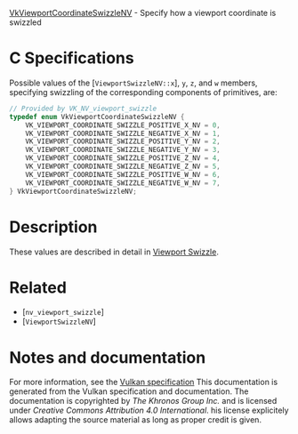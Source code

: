 [VkViewportCoordinateSwizzleNV](https://www.khronos.org/registry/vulkan/specs/1.3-extensions/man/html/VkViewportCoordinateSwizzleNV.html) - Specify how a viewport coordinate is swizzled

# C Specifications
Possible values of the [`ViewportSwizzleNV::x`], `y`, `z`,
and `w` members, specifying swizzling of the corresponding components of
primitives, are:
```c
// Provided by VK_NV_viewport_swizzle
typedef enum VkViewportCoordinateSwizzleNV {
    VK_VIEWPORT_COORDINATE_SWIZZLE_POSITIVE_X_NV = 0,
    VK_VIEWPORT_COORDINATE_SWIZZLE_NEGATIVE_X_NV = 1,
    VK_VIEWPORT_COORDINATE_SWIZZLE_POSITIVE_Y_NV = 2,
    VK_VIEWPORT_COORDINATE_SWIZZLE_NEGATIVE_Y_NV = 3,
    VK_VIEWPORT_COORDINATE_SWIZZLE_POSITIVE_Z_NV = 4,
    VK_VIEWPORT_COORDINATE_SWIZZLE_NEGATIVE_Z_NV = 5,
    VK_VIEWPORT_COORDINATE_SWIZZLE_POSITIVE_W_NV = 6,
    VK_VIEWPORT_COORDINATE_SWIZZLE_NEGATIVE_W_NV = 7,
} VkViewportCoordinateSwizzleNV;
```

# Description
These values are described in detail in [Viewport Swizzle](https://www.khronos.org/registry/vulkan/specs/1.3-extensions/html/vkspec.html#vertexpostproc-viewport-swizzle).

# Related
- [`nv_viewport_swizzle`]
- [`ViewportSwizzleNV`]

# Notes and documentation
For more information, see the [Vulkan specification](https://www.khronos.org/registry/vulkan/specs/1.3-extensions/html/vkspec.html)
This documentation is generated from the Vulkan specification and documentation.
The documentation is copyrighted by *The Khronos Group Inc.* and is licensed under *Creative Commons Attribution 4.0 International*.
his license explicitely allows adapting the source material as long as proper credit is given.
        